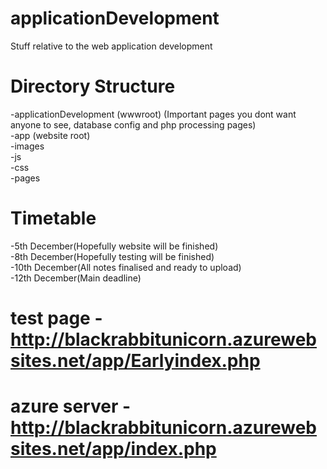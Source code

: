# applicationDevelopment
Stuff relative to the web application development

# Directory Structure
-applicationDevelopment (wwwroot) (Important pages you dont want anyone to see, database config and php processing pages)<br>
-app (website root)<br>
-images<br>
-js<br>
-css<br>
-pages
        
# Timetable
-5th December(Hopefully website will be finished)<br>
-8th December(Hopefully testing will be finished)<br>
-10th December(All notes finalised and ready to upload)<br>
-12th December(Main deadline)

# test page - http://blackrabbitunicorn.azurewebsites.net/app/Earlyindex.php

# azure server - http://blackrabbitunicorn.azurewebsites.net/app/index.php
